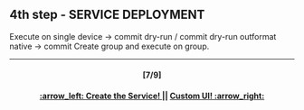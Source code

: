 ## 4th step - SERVICE DEPLOYMENT

Execute on single device -> commit dry-run / commit dry-run outformat native -> commit
Create group and execute on group.

---
<h4 align="center">[7/9]</h4>
<h4 align="center"> <a href="/readme/5.md"> :arrow_left: Create the Service! </a> || <a href="/readme/7.md"> Custom UI! :arrow_right: </a> </h4>
